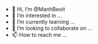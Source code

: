 - 👋 Hi, I’m @ManhBeoit
- 👀 I’m interested in ...
- 🌱 I’m currently learning ...
- 💞️ I’m looking to collaborate on ...
- 📫 How to reach me ...

<!---
ManhBeoit/ManhBeoit is a ✨ special ✨ repository because its `README.md` (this file) appears on your GitHub profile.
You can click the Preview link to take a look at your changes.
--->

